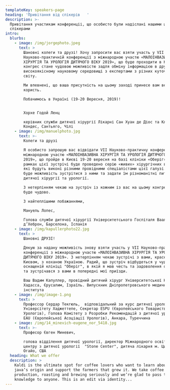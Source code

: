 ```yaml
---
templateKey: speakers-page
heading: 'Привітання від спікерів   '
description: >-
  Привітання участикам конференціі, що особисто були надіслані нашими шановними
  спікерами
intro:
  blurbs:
    - image: /img/jorgephoto.jpeg
      text: >
        Шановні колеги та друзі! Хочу запросити вас взяти участь у VII
        Науково-практичній конференції з міжнародною участю «МАЛОІНВАЗИВНА
        ХІРУРГІЯ ТА УРОЛОГІЯ ДИТЯЧОГО ВІКУ 2019», що буде проходити в Києві. Цей
        конгрес стане чудовою можливістю задля обміну інформацією в дружньому та
        високоякісному науковому середовищі з експертами з різних куточків
        світу. 

        Ми впевнені, що ваша присутність на цьому заході принесе вам велику
        користь.

        Побачимось в Україні (19-20 Вересня, 2019)!  


        Хорхе Годой Ленц

        керівник служби дитячої хірургії Лікарні Сан Хуан де Діос та Клініки Лас
        Кондес, Сантьяго, Чілі
    - image: /img/manuelphoto.jpg
      text: >-
        Колеги та друзі

        Я особисто запрошую вас відвідати VII Науково-практичну конференцію з
        міжнародною участю «МАЛОІНВАЗИВНА ХІРУРГІЯ ТА УРОЛОГІЯ ДИТЯЧОГО ВІКУ
        2019», що пройде в Києві 19-20 вересня на базі клініки «Оберіг». В
        рамках цієї зустрічі буде проведено серію «живих» хірургічних втручань,
        які будуть виконі різними провідними спеціалістами цієї галузі. У вас
        буде можливість зустрітися з ними та задати їм різноманітні питання щодо
        дитячої хірургії та урології.

        З нетерпінням чекаю на зустріч із кожним із вас на цьому конгресі. Це
        буде чудово.

        З найтеплішими побажаннями,

        Мануель Лопес,

        Голова служби дитячої хірургії Університетського Госпіталя Вааль
        д’Хеброн, Барселона, Іспанія
    - image: /img/kapullerphoto22.jpg
      text: >
        Шановні ДРУЗІ! 

        Дякую за надану можливість знову взяти участь у VII Науково-практичній
        конференції з міжнародною участю «МАЛОІНВАЗИВНА ХІРУРГІЯ ТА УРОЛОГІЯ
        ДИТЯЧОГО ВІКУ 2019». З нетерпінням чекаю зустрічі з вами, красенем
        Києвом, з коханою Україною. Радий, що зустріч відбудеться у чудово
        оснащеній клініці "Оберіг", в якій я мав честь та задоволення оперувати
        та зустрічався з вами в попередні мої приїзди. 

        Ваш Вадим Капуллер, провідний дитячий хірург Університетської Клініки
        Хадасса, Єрусалим, Ізраїль. Випускник Дніпропетровського медичного
        інститута
    - image: /img/image-1.png
      text: >
        Профессор Сердар Текгюль,  відповідальний за курс дитячої урології
        Універсітету Хаджеттепе, Секретар ESPU (Європейського Товариства Дитячих
        Урологів), Голова Комітету з Розробки Рекомендацій з дитячої урології
        EAU (Європейської Асоціації Урологів), Анкара, Туреччина
    - image: /img/14_minevich-eugene_nor_5418.jpg
      text: >-
        Професор Євген Миневич,

        голова відділення дитячої урології, директор Міжнародного освітнього
        центру з дитячої урології  "Stone Center", дитяча лікарня м. Цинцинатті,
        Огайо, США
  heading: What we offer
  description: >
    Kaldi is the ultimate spot for coffee lovers who want to learn about their
    java’s origin and support the farmers that grew it. We take coffee
    production, roasting and brewing seriously and we’re glad to pass that
    knowledge to anyone. This is an edit via identity...
---
```


